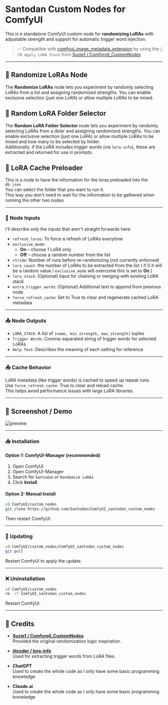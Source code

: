 # Santodan Custom Nodes for ComfyUI

This is a standalone ComfyUI custom node for **randomizing LoRAs** with adjustable strength and support for automatic trigger word injection.

> ✅ Compatible with [comfyui_image_metadata_extension](https://github.com/edelvarden/comfyui_image_metadata_extension) by using the `💊 CR Apply LoRA Stack` from [Suzie1 / Comfyroll_CustomNodes](https://github.com/Suzie1/ComfyUI_Comfyroll_CustomNodes)

---

## 🎲 Randomize LoRAs Node

The **Randomize LoRAs** node lets you experiment by randomly selecting LoRAs from a list and assigning randomized strengths. You can enable exclusive selection (just one LoRA) or allow multiple LoRAs to be mixed.

## 🎲 Random LoRA Folder Selector

The **Random LoRA Folder Selector** node lets you experiment by randomly selecting LoRAs from a doler and assigning randomized strengths. You can enable exclusive selection (just one LoRA) or allow multiple LoRAs to be mixed and how many to be selected by folder.  
Additionally, if the LoRA includes trigger words (via `lora-info`), these are extracted and returned for use in prompts.

## 🎲 LoRA Cache Preloader

This is a node to have the information for the loras preloaded into the `db.json`  
You can select the folder that you want to run it.  
This way you don't need to wait for the information to be gathered when running the other two nodes

---

### 🔧 Node Inputs

I'll describe only the inputs that aren't straight forwards here:
- `refresh_loras`: To force a refresh of LoRAs everytime
- `exclusive_mode`:
  - **On** – choose 1 LoRA only
  - **Off** – choose a random number from the list
- `stride`: Number of runs before re-randomizing (not currently enforced)
- `lora_count`: the number of LoRAs to be extracted from the list ( if 0 it will be a random value / `exclusive_mode` will overcome this is set to **On** )
- `lora_stack`: (Optional) Input for chaining or merging with existing LoRA stack
- `extra_trigger_words`: (Optional) Additional text to append from previous node
- `force_refresh_cache`: Set to True to clear and regenerate cached LoRA metadata

---

### 📤 Node Outputs

- `LORA_STACK`: A list of `(name, min_strength, max_strength)` tuples
- `Trigger Words`: Comma-separated string of trigger words for selected LoRAs
- `Help Text`: Describes the meaning of each setting for reference

---

### 📤 Cache Behavior

LoRA metadata (like trigger words) is cached to speed up repeat runs.  
Use `force_refresh_cache`: True to clear and reload cache.  
This helps avoid performance issues with large LoRA libraries.

---

## 📸 Screenshot / Demo

![preview](preview/image1.png)

---

### 📥 Installation

#### Option 1: ComfyUI-Manager (recommended)

1. Open ComfyUI
2. Open ComfyUI-Manager
3. Search for `Santodan` or `Randomize LoRAs`
4. Click **Install**

#### Option 2: Manual Install

```bash
cd ComfyUI/custom_nodes
git clone https://github.com/Santodan/ComfyUI_santodan_custom_nodes
```

Then restart ComfyUI.

---

### 🔁 Updating

```bash
cd ComfyUI/custom_nodes/ComfyUI_santodan_custom_nodes
git pull
```

Restart ComfyUI to apply the update.

---

### ❌ Uninstallation

```bash
cd ComfyUI/custom_nodes
rm -rf ComfyUI_santodan_custom_nodes
```

Restart ComfyUI.

---

## 🧠 Credits

- **[Suzie1 / Comfyroll_CustomNodes](https://github.com/Suzie1/ComfyUI_Comfyroll_CustomNodes)**  
  Provided the original randomization logic inspiration.

- **[jitcoder / lora-info](https://github.com/jitcoder/lora-info)**  
  Used for extracting trigger words from LoRA files.

- **ChatGPT**  
  Used to create the whole code as I only have some basic programming knowledge

- **Claude.ai**  
  Used to create the whole code as I only have some basic programming knowledge
